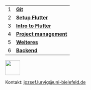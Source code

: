 |||
|-|-|
| 1 | [**Git**](introduction-to-git) |
| 2 | [**Setup Flutter**](set-up-flutter-sdk) |
| 3 | [**Intro to Flutter**](my-first-flutter-app) |
| 4 | [**Project management**](project-management) |
| 5 | [**Weiteres**](miscellaneous) |
| 6 | [**Backend**](backend) |

<a href="https://play.google.com/store/apps/details?id=de.cit_ec.bivital" target="_blank">
  <img src="https://github.com/LathDevers/flutter-training/blob/master/src/google-play.png" height="47"/>
</a>

Kontakt: [jozsef.lurvig@uni-bielefeld.de](mailto:jozsef.lurvig@uni-bielefeld.de)